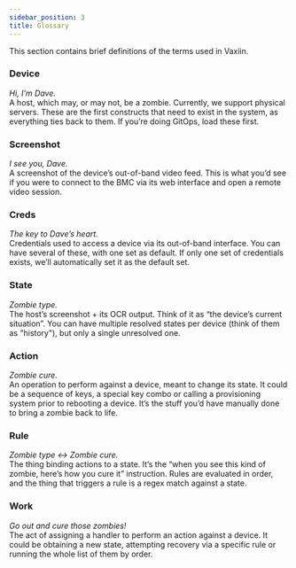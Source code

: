 ```yaml
---
sidebar_position: 3
title: Glossary
---
```


This section contains brief definitions of the terms used in Vaxiin.

### Device

*Hi, I’m Dave.*  
A host, which may, or may not, be a zombie. Currently, we support physical servers.
These are the first constructs that need to exist in the system, as everything ties back to them. If you’re doing GitOps, load these first.

### Screenshot

*I see you, Dave.*  
A screenshot of the device’s out-of-band video feed. This is what you’d see if you were to connect to the BMC via its web interface and open a remote video session.

### Creds

*The key to Dave’s heart.*  
Credentials used to access a device via its out-of-band interface. You can have several of these, with one set as default. If only one set of credentials exists, we’ll automatically set it as the default set.

### State

*Zombie type.*  
The host’s screenshot + its OCR output. Think of it as “the device’s current situation”. You can have multiple resolved states per device (think of them as "history"), but only a single unresolved one.

### Action

*Zombie cure.*  
An operation to perform against a device, meant to change its state. It could be a sequence of keys, a special key combo or calling a provisioning system prior to rebooting a device. It’s the stuff you’d have manually done to bring a zombie back to life.

### Rule

*Zombie type <-> Zombie cure.*  
The thing binding actions to a state. It’s the “when you see this kind of zombie, here’s how you cure it” instruction. Rules are evaluated in order, and the thing that triggers a rule is a regex match against a state.

### Work

*Go out and cure those zombies!*  
The act of assigning a handler to perform an action against a device. It could be obtaining a new state, attempting recovery via a specific rule or running the whole list of them by order.
